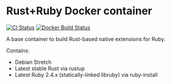 # Rust+Ruby Docker container

[![CI Status](https://travis-ci.org/malept/rust-ruby-container.svg?branch=ruby2.4)](https://travis-ci.org/malept/rust-ruby-container)
[![Docker Build Status](https://img.shields.io/docker/build/malept/rust-ruby-container.svg)](https://hub.docker.com/r/malept/rust-ruby-container/)

A base container to build Rust-based native extensions for Ruby.

Contains:

* Debian Stretch
* Latest stable Rust via rustup
* Latest Ruby 2.4.x (statically-linked libruby) via ruby-install
